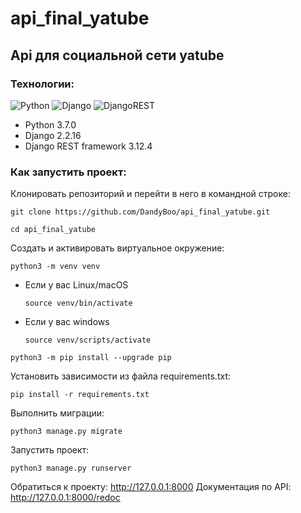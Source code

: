 # api_final_yatube

## Api для социальной сети yatube

### Технологии:
![Python](https://img.shields.io/badge/-Python-8fcfd1?style=flat&logo=Python)
![Django](https://img.shields.io/badge/Django-092E20?style=flat&logo=django&logoColor=white)
![DjangoREST](https://img.shields.io/badge/Django-REST-ff1709?style=flat&logo=django&logoColor=white&color=ff1709&labelColor=gray)


- Python 3.7.0 
- Django 2.2.16
- Django REST framework 3.12.4

### Как запустить проект:

Клонировать репозиторий и перейти в него в командной строке:

```
git clone https://github.com/DandyBoo/api_final_yatube.git
```

```
cd api_final_yatube
```

Создать и активировать виртуальное окружение:

```
python3 -m venv venv
```

* Если у вас Linux/macOS

    ```
    source venv/bin/activate
    ```

* Если у вас windows

    ```
    source venv/scripts/activate
    ```

```
python3 -m pip install --upgrade pip
```

Установить зависимости из файла requirements.txt:

```
pip install -r requirements.txt
```

Выполнить миграции:

```
python3 manage.py migrate
```

Запустить проект:

```
python3 manage.py runserver
```
Обратиться к проекту:
http://127.0.0.1:8000
Документация по API:
http://127.0.0.1:8000/redoc